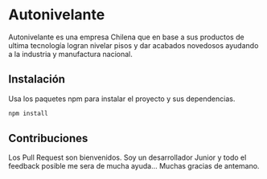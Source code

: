 # Autonivelante

Autonivelante es una empresa Chilena que en base a sus productos de ultima tecnología logran nivelar pisos y dar acabados novedosos ayudando a la  industria y manufactura nacional.

## Instalación

Usa los paquetes npm para instalar el proyecto y sus dependencias.

```bash
npm install
```

## Contribuciones

Los Pull Request son bienvenidos. Soy un desarrollador Junior y todo el feedback posible me sera de mucha ayuda... Muchas gracias de antemano.
